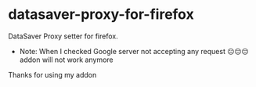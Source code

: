# datasaver-proxy-for-firefox
DataSaver Proxy setter for firefox.

* Note: When I checked Google server not accepting any request ☹😔😔
addon will not work anymore

Thanks for using my addon 

